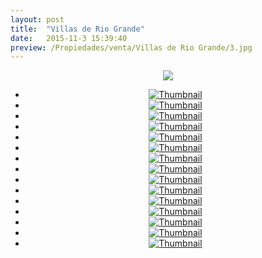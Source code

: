 ```yaml
---
layout: post
title:  "Villas de Rio Grande"
date:   2015-11-3 15:39:40
preview: /Propiedades/venta/Villas de Rio Grande/3.jpg
---
```


<center>
	<div class="mainImg">
		<img src="/Edweb/Propiedades/venta/Villas de Rio Grande/3.jpg" class="custom"/>
	</div>
	<!--aqui comienza las fotos pequeñas -->
	<ul class="thumbnails">
	  <li>
	    <a href="Edweb/Propiedades/venta/Villas de Rio Grande/3.jpg">
	      <img class="tumbnails" src="/Edweb/Propiedades/venta/Villas de Rio Grande/3.jpg" alt="Thumbnail"/>
	    </a>
	  </li>
	  <li>
	    <a href="/Edweb/Propiedades/venta/Villas de Rio Grande/1.jpg">
	      <img class="tumbnails" src="/Edweb/Propiedades/venta/Villas de Rio Grande/1.jpg" alt="Thumbnail">
	    </a>
	  </li>
	  <li>
	    <a href="/Edweb/Propiedades/venta/Villas de Rio Grande/2.jpg">
	      <img class="tumbnails" src="/Edweb/Propiedades/venta/Villas de Rio Grande/2.jpg" alt="Thumbnail"/>
	    </a>
	  </li>
	  <li>
	    <a href="/Edweb/Propiedades/venta/Villas de Rio Grande/4.jpg">
	      <img class="tumbnails" src="/Edweb/Propiedades/venta/Villas de Rio Grande/4.jpg" alt="Thumbnail"/>
	    </a>
	  </li>
	  <li>
	    <a href="/Edweb/Propiedades/venta/Villas de Rio Grande/5.jpg">
	      <img class="tumbnails" src="/Edweb/Propiedades/venta/Villas de Rio Grande/5.jpg" alt="Thumbnail">
	    </a>
	  </li>
	  <li>
	    <a href="/Edweb/Propiedades/venta/Villas de Rio Grande/6.jpg">
	      <img class="tumbnails" src="/Edweb/Propiedades/venta/Villas de Rio Grande/6.jpg" alt="Thumbnail">
	    </a>
	  </li>
	  <li>
	    <a href="/Edweb/Propiedades/venta/Villas de Rio Grande/7.jpg">
	      <img class="tumbnails" src="/Edweb/Propiedades/venta/Villas de Rio Grande/7.jpg" alt="Thumbnail">
	    </a>
	  </li>
	  <li>
	    <a href="/Edweb/Propiedades/venta/Villas de Rio Grande/8.jpg">
	      <img class="tumbnails" src="/Edweb/Propiedades/venta/Villas de Rio Grande/8.jpg" alt="Thumbnail">
	    </a>
	  </li>
	  <li>
	    <a href="/Edweb/Propiedades/venta/Villas de Rio Grande/9.jpg">
	      <img class="tumbnails" src="/Edweb/Propiedades/venta/Villas de Rio Grande/9.jpg" alt="Thumbnail">
	    </a>
	  </li>
	  <li>
	    <a href="/Edweb/Propiedades/venta/Villas de Rio Grande/10.jpg">
	      <img class="tumbnails" src="/Edweb/Propiedades/venta/Villas de Rio Grande/10.jpg" alt="Thumbnail">
	    </a>
	  </li>
	  <li>
	    <a href="/Edweb/Propiedades/venta/Villas de Rio Grande/11.jpg">
	      <img class="tumbnails" src="/Edweb/Propiedades/venta/Villas de Rio Grande/11.jpg" alt="Thumbnail">
	    </a>
	  </li>
	  <li>
	    <a href="/Edweb/Propiedades/venta/Villas de Rio Grande/12.jpg">
	      <img class="tumbnails" src="/Edweb/Propiedades/venta/Villas de Rio Grande/12.jpg" alt="Thumbnail">
	    </a>
	  </li>
	  <li>
	    <a href="/Edweb/Propiedades/venta/Villas de Rio Grande/13.jpg">
	      <img class="tumbnails" src="/Edweb/Propiedades/venta/Villas de Rio Grande/13.jpg" alt="Thumbnail">
	    </a>
	  </li>
	  <li>
	    <a href="/Edweb/Propiedades/venta/Villas de Rio Grande/14.jpg">
	      <img class="tumbnails" src="/Edweb/Propiedades/venta/Villas de Rio Grande/14.jpg" alt="Thumbnail">
	    </a>
	  </li>
	  <li>
	    <a href="/Edweb/Propiedades/venta/Villas de Rio Grande/15.jpg">
	      <img class="tumbnails" src="/Edweb/Propiedades/venta/Villas de Rio Grande/15.jpg" alt="Thumbnail">
	    </a>
	  </li>
	</ul>
	<script src="https://ajax.googleapis.com/ajax/libs/jquery/1.9.1/jquery.min.js"></script>
	<script type="text/javascript" src="/Edweb/js/jquery.simpleGal.js"></script>
	<script>
		$(document).ready(function () {
			$('.thumbnails').simpleGal({
				mainImage: '.custom'
			});
		});
	</script>
</center>
